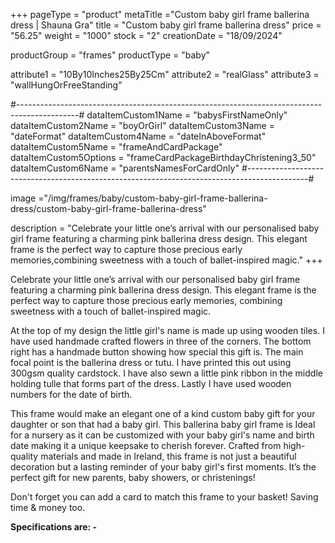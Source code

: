 +++
pageType = "product"
metaTitle ="Custom baby girl frame ballerina dress | Shauna Gra"
title = "Custom baby girl frame ballerina dress"
price = "56.25"
weight = "1000"
stock = "2"
creationDate = "18/09/2024"

productGroup = "frames"
productType = "baby"

attribute1 = "10By10Inches25By25Cm" 
attribute2 = "realGlass"
attribute3 = "wallHungOrFreeStanding"

#---------------------------------------------------------------------------------------------#
dataItemCustom1Name = "babysFirstNameOnly"
dataItemCustom2Name = "boyOrGirl"
dataItemCustom3Name = "dateFormat"
dataItemCustom4Name = "dateInAboveFormat"
dataItemCustom5Name = "frameAndCardPackage"
dataItemCustom5Options = "frameCardPackageBirthdayChristening3_50"
dataItemCustom6Name = "parentsNamesForCardOnly"
#---------------------------------------------------------------------------------------------#

image ="/img/frames/baby/custom-baby-girl-frame-ballerina-dress/custom-baby-girl-frame-ballerina-dress"

description = "Celebrate your little one’s arrival with our personalised baby girl frame featuring a charming pink ballerina dress design. This elegant frame is the perfect way to capture those precious early memories,combining sweetness with a touch of ballet-inspired magic."
+++

Celebrate your little one’s arrival with our personalised baby girl frame featuring a charming pink
ballerina dress design. This elegant frame is the perfect way to capture those precious early memories,
combining sweetness with a touch of ballet-inspired magic.

At the top of my design the little girl's name is made up using wooden tiles. I have used handmade
crafted flowers in three of the corners. The bottom right has a handmade button showing how special this
gift is. The main focal point is the ballerina dress or tutu. I have printed this out using 300gsm quality
cardstock. I have also sewn a little pink ribbon in the middle holding tulle that forms part of the dress.
Lastly I have used wooden numbers for the date of birth.

This frame would make an elegant one of a kind custom baby gift for your daughter or son that had a
baby girl. This ballerina baby girl frame is Ideal for a nursery as it can be customized with your baby
girl's name and birth date making it a unique keepsake to cherish forever.
Crafted from high-quality materials and made in Ireland, this frame is not just a beautiful decoration but a
lasting reminder of your baby girl's first moments. It’s the perfect gift for new parents, baby showers, or
christenings!

Don't forget you can add a card to match this frame to your basket! Saving time & money too.

**Specifications are: -**
